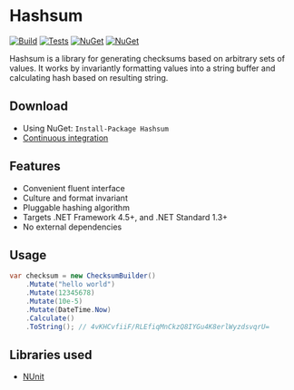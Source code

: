 # Hashsum

[![Build](https://img.shields.io/appveyor/ci/Tyrrrz/Hashsum/master.svg)](https://ci.appveyor.com/project/Tyrrrz/Hashsum)
[![Tests](https://img.shields.io/appveyor/tests/Tyrrrz/Hashsum/master.svg)](https://ci.appveyor.com/project/Tyrrrz/Hashsum)
[![NuGet](https://img.shields.io/nuget/v/Hashsum.svg)](https://nuget.org/packages/Hashsum)
[![NuGet](https://img.shields.io/nuget/dt/Hashsum.svg)](https://nuget.org/packages/Hashsum)

Hashsum is a library for generating checksums based on arbitrary sets of values. It works by invariantly formatting values into a string buffer and calculating hash based on resulting string.

## Download

- Using NuGet: `Install-Package Hashsum`
- [Continuous integration](https://ci.appveyor.com/project/Tyrrrz/Hashsum)

## Features

- Convenient fluent interface
- Culture and format invariant
- Pluggable hashing algorithm
- Targets .NET Framework 4.5+, and .NET Standard 1.3+
- No external dependencies

## Usage

```c#
var checksum = new ChecksumBuilder()
    .Mutate("hello world")
    .Mutate(12345678)
    .Mutate(10e-5)
    .Mutate(DateTime.Now)
    .Calculate()
    .ToString(); // 4vKHCvfiiF/RLEfiqMnCkzQ8IYGu4K8erlWyzdsvqrU=
```

## Libraries used

- [NUnit](https://github.com/nunit/nunit)